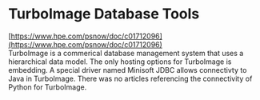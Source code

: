 # TurboImage Database Tools 
[https://www.hpe.com/psnow/doc/c01712096](https://www.hpe.com/psnow/doc/c01712096)       
TurboImage is a commerical database management system that uses a hierarchical data model. The only hosting options for TurboImage is embedding. A special driver named Minisoft JDBC allows connectivty to Java in TurboImage. There was no articles referencing the connectivity of Python for TurboImage. 

